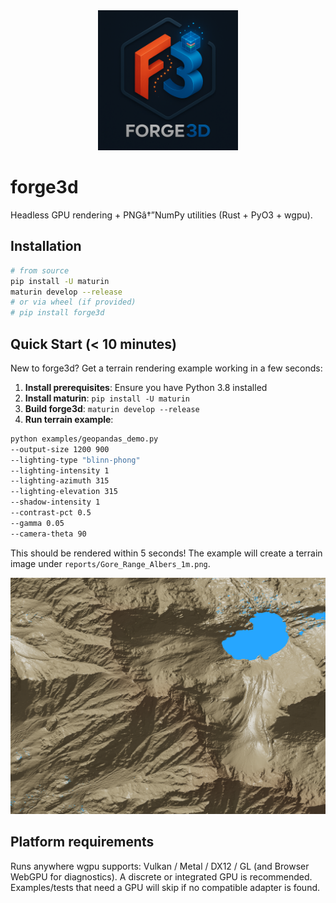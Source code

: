 <div align="center">
  <a href="./">
    <picture>
      <source media="(prefers-color-scheme: dark)" srcset="assets/logo-2000-dark.png">
      <img src="assets/logo-2000.png"
           alt="forge3d logo"
           width="224"
           height="224"
           decoding="async"
           loading="eager">
    </picture>
  </a>
</div>

# forge3d

Headless GPU rendering + PNGâ†”NumPy utilities (Rust + PyO3 + wgpu).

## Installation

```bash
# from source
pip install -U maturin
maturin develop --release
# or via wheel (if provided)
# pip install forge3d
```

## Quick Start (< 10 minutes)

New to forge3d? Get a terrain rendering example working in a few seconds:

1. **Install prerequisites**: Ensure you have Python 3.8 installed
2. **Install maturin**: `pip install -U maturin`
3. **Build forge3d**: `maturin develop --release`
4. **Run terrain example**:

```bash
python examples/geopandas_demo.py 
--output-size 1200 900 
--lighting-type "blinn-phong" 
--lighting-intensity 1 
--lighting-azimuth 315 
--lighting-elevation 315 
--shadow-intensity 1 
--contrast-pct 0.5 
--gamma 0.05 
--camera-theta 90
```

This should be rendered within 5 seconds! 
The example will create a terrain image under `reports/Gore_Range_Albers_1m.png`.

![Gore Range](assets/Gore_Range_Albers_1m.png)

## Platform requirements

Runs anywhere wgpu supports: Vulkan / Metal / DX12 / GL (and Browser WebGPU for diagnostics). A discrete or integrated GPU is recommended. Examples/tests that need a GPU will skip if no compatible adapter is found.
